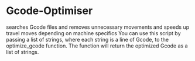 # Gcode-Optimiser
searches Gcode files and removes unnecessary movements and speeds up travel moves depending on machine specifics
You can use this script by passing a list of strings, where each string is a line of Gcode, to the optimize_gcode function. The function will return the optimized Gcode as a list of strings.
